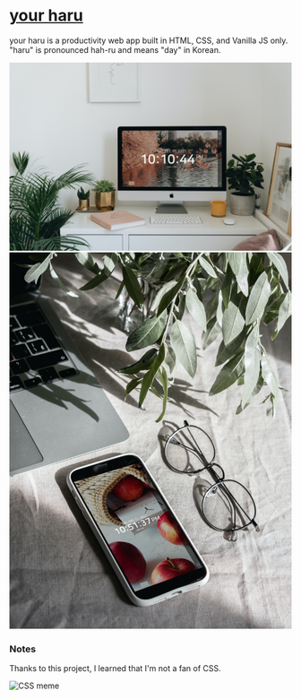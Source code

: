 # [your haru](https://lucid-hermann-f09465.netlify.app/)

your haru is a productivity web app built in HTML, CSS, and Vanilla JS only.\
"haru" is pronounced hah-ru and means "day" in Korean.

![Desktop](/img/docs/desktop.jpg)
![Mobile](/img/docs/mobile.jpg)

### Notes

Thanks to this project, I learned that I'm not a fan of CSS.

![CSS meme](https://img-9gag-fun.9cache.com/photo/a1rQGo8_460s.jpg)

